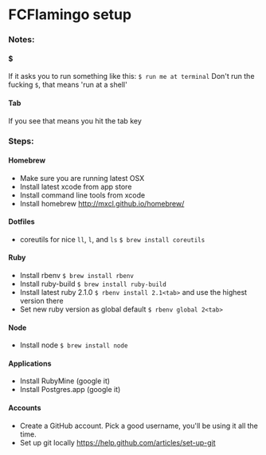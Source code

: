 FCFlamingo setup
=====

### Notes:

#### $
If it asks you to run something like this:
`$ run me at terminal`
Don't run the fucking `$`, that means 'run at a shell'

#### Tab
If you see <tab> that means you hit the tab key


### Steps:

#### Homebrew
* Make sure you are running latest OSX
* Install latest xcode from app store
* Install command line tools from xcode
* Install homebrew http://mxcl.github.io/homebrew/

#### Dotfiles
* coreutils for nice `ll`, `l`, and `ls` `$ brew install coreutils`

#### Ruby
* Install rbenv `$ brew install rbenv`
* Install ruby-build `$ brew install ruby-build`
* Install latest ruby 2.1.0 `$ rbenv install 2.1<tab>` and use the highest version there
* Set new ruby version as global default `$ rbenv global 2<tab>`

#### Node
* Install node `$ brew install node`

#### Applications
* Install RubyMine (google it)
* Install Postgres.app (google it)

#### Accounts
* Create a GitHub account. Pick a good username, you'll be using it all the time.
* Set up git locally https://help.github.com/articles/set-up-git
